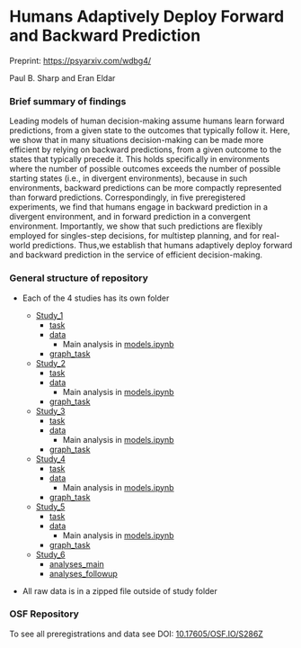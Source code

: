 # Humans Adaptively Deploy Forward and Backward Prediction

Preprint: https://psyarxiv.com/wdbg4/

Paul B. Sharp and Eran Eldar

### Brief summary of findings

Leading models of human decision-making assume humans learn forward predictions, from a given state to the outcomes that typically follow it. Here, we show that in many situations decision-making can be made more efficient by relying on backward predictions, from a given outcome to the states that typically precede it. This holds specifically in environments where the number of possible outcomes exceeds the number of possible starting states (i.e., in divergent environments), because in such environments, backward predictions can be more compactly represented than forward predictions. Correspondingly, in five preregistered experiments, we find that humans engage in backward prediction in a divergent environment, and in forward prediction in a convergent environment. Importantly, we show that such predictions are flexibly employed for singles-step decisions, for multistep planning, and for real-world predictions. Thus,we establish that humans adaptively deploy forward and backward prediction in the service of efficient decision-making.

### General structure of repository

- Each of the 4 studies has its own folder
  - [Study_1](https://github.com/psharp1289/Humans-Adaptively-Deploy-Forward-and-Backward-Planning/tree/main/Study_1)
    - [task](https://github.com/psharp1289/Humans-Adaptively-Deploy-Forward-and-Backward-Planning/tree/main/Study_1/task)
    - [data](https://github.com/psharp1289/Humans-Adaptively-Deploy-Forward-and-Backward-Planning/tree/main/Study_1/data)
      - Main analysis in [models.ipynb](https://github.com/psharp1289/Humans-Adaptively-Deploy-Forward-and-Backward-Planning/tree/main/Study_1/data/models.ipynb)
    - [graph_task](https://github.com/psharp1289/Humans-Adaptively-Deploy-Forward-and-Backward-Planning/tree/main/Study_1/graph_task)
  - [Study_2](https://github.com/psharp1289/Humans-Adaptively-Deploy-Forward-and-Backward-Planning/tree/main/Study_2)
    - [task](https://github.com/psharp1289/Humans-Adaptively-Deploy-Forward-and-Backward-Planning/tree/main/Study_2/task)
    - [data](https://github.com/psharp1289/Humans-Adaptively-Deploy-Forward-and-Backward-Planning/tree/main/Study_2/data)
      - Main analysis in [models.ipynb](https://github.com/psharp1289/Humans-Adaptively-Deploy-Forward-and-Backward-Planning/tree/main/Study_2/data/models.ipynb)
    - [graph_task](https://github.com/psharp1289/Humans-Adaptively-Deploy-Forward-and-Backward-Planning/tree/main/Study_2/graph_task)
  - [Study_3](https://github.com/psharp1289/Humans-Adaptively-Deploy-Forward-and-Backward-Planning/tree/main/Study_3)
    - [task](https://github.com/psharp1289/Humans-Adaptively-Deploy-Forward-and-Backward-Planning/tree/main/Study_3/task)
    - [data](https://github.com/psharp1289/Humans-Adaptively-Deploy-Forward-and-Backward-Planning/tree/main/Study_3/data)
      - Main analysis in [models.ipynb](https://github.com/psharp1289/Humans-Adaptively-Deploy-Forward-and-Backward-Planning/tree/main/Study_3/data/models.ipynb)
    - [graph_task](https://github.com/psharp1289/Humans-Adaptively-Deploy-Forward-and-Backward-Planning/tree/main/Study_3/graph_task)
  - [Study_4](https://github.com/psharp1289/Humans-Adaptively-Deploy-Forward-and-Backward-Planning/tree/main/Study_4)
    - [task](https://github.com/psharp1289/Humans-Adaptively-Deploy-Forward-and-Backward-Planning/tree/main/Study_4/task)
    - [data](https://github.com/psharp1289/Humans-Adaptively-Deploy-Forward-and-Backward-Planning/tree/main/Study_4/data)
      - Main analysis in [models.ipynb](https://github.com/psharp1289/Humans-Adaptively-Deploy-Forward-and-Backward-Planning/tree/main/Study_4/data/models.ipynb)
    - [graph_task](https://github.com/psharp1289/Humans-Adaptively-Deploy-Forward-and-Backward-Planning/tree/main/Study_4/graph_task)
  - [Study_5](https://github.com/psharp1289/Humans-Adaptively-Deploy-Forward-and-Backward-Planning/tree/main/Study_5)
    - [task](https://github.com/psharp1289/Humans-Adaptively-Deploy-Forward-and-Backward-Planning/tree/main/Study_5/task)
    - [data](https://github.com/psharp1289/Humans-Adaptively-Deploy-Forward-and-Backward-Planning/tree/main/Study_5/data)
      - Main analysis in [models.ipynb](https://github.com/psharp1289/Humans-Adaptively-Deploy-Forward-and-Backward-Planning/tree/main/Study_5/data/models.ipynb)
    - [graph_task](https://github.com/psharp1289/Humans-Adaptively-Deploy-Forward-and-Backward-Planning/tree/main/Study_5/graph_task)
  - [Study_6](https://github.com/psharp1289/Humans-Adaptively-Deploy-Forward-and-Backward-Planning/tree/main/Study_6)
    - [analyses_main](https://github.com/psharp1289/Humans-Adaptively-Deploy-Forward-and-Backward-Planning/tree/main/Study_6/data_main)
    - [analyses_followup](https://github.com/psharp1289/Humans-Adaptively-Deploy-Forward-and-Backward-Planning/tree/main/Study_6/data_follow_up)


- All raw data is in a zipped file outside of study folder

### OSF Repository

To see all preregistrations and data see DOI: [10.17605/OSF.IO/S286Z](https://doi.org/10.17605/OSF.IO/S286Z)

